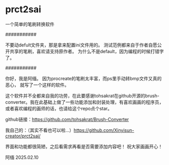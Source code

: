 # prct2sai
一个简单的笔刷转换软件

###########
 
不要动defult文件夹，那是拿来配置ini文件用的。
测试范例都来自于作者自愿公开共享的笔刷，喜欢请支持原作者。
为什么不是default，因为编程的时候打错字了。
	
###########


你好，我是阿缅。
因为procreate的笔刷太丰富，而ps里手动转bmp文件又真的恶心，
就写了一个这样的软件。

这个软件并不全都来自我的功劳，在此要感谢tohsakrat在github开源的brush-converter。我在此基础上做了一些功能添加和封装处理，有喜欢画画的程序员，或者喜欢编程的画师的话，也请给这个repo点个star。

github链接：https://github.com/tohsakrat/Brush-Converter

我自己的：（其实不看也可以啦...）https://github.com/Xinyisun-creator/prct2sai/

界面和功能都很简陋，之后看需求再看是否需要添加内容吧！
祝大家画画开心！

阿缅
2025.02.10
